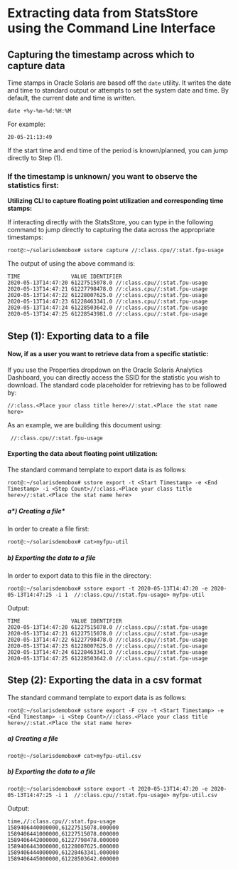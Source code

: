 # Extracting data from StatsStore using the Command Line Interface

## Capturing the timestamp across which to capture data

Time stamps in Oracle Solaris are based off the  `date` utility. It writes the date and time to standard output or attempts to set the system date and time. By default, the current date and time is written.

```
date +%y-%m-%d:%H:%M
```

For example:

```
20-05-21:13:49
```

If the start time and end time of the period is known/planned, you can jump directly to Step (1).

### If the timestamp is unknown/ you want to observe the statistics first:

**Utilizing CLI to capture floating point utilization and corresponding time stamps:**

If interacting directly with the StatsStore, you can type in the following command to jump directly to capturing the data across the appropriate timestamps:

```
root@:~/solarisdemobox# sstore capture //:class.cpu//:stat.fpu-usage
```

The output of using the above command is:

```
TIME                VALUE IDENTIFIER
2020-05-13T14:47:20 61227515078.0 //:class.cpu//:stat.fpu-usage
2020-05-13T14:47:21 61227798478.0 //:class.cpu//:stat.fpu-usage
2020-05-13T14:47:22 61228007625.0 //:class.cpu//:stat.fpu-usage
2020-05-13T14:47:23 61228463341.0 //:class.cpu//:stat.fpu-usage
2020-05-13T14:47:24 61228503642.0 //:class.cpu//:stat.fpu-usage
2020-05-13T14:47:25 61228543981.0 //:class.cpu//:stat.fpu-usage
```



## Step (1): Exporting data to a file

#### Now, if as a user you want to retrieve data from a specific statistic:

If you use the Properties dropdown on the Oracle Solaris Analytics Dashboard, you can directly access the SSID for the statistic you wish to download. The standard code placeholder for retrieving has to be followed by:

```
//:class.<Place your class title here>//:stat.<Place the stat name here>
```

As an example, we are building this document using:

```
 //:class.cpu//:stat.fpu-usage
```



#### Exporting the data about floating point utilization:

The standard command template to export data is as follows:

```
root@:~/solarisdemobox# sstore export -t <Start Timestamp> -e <End Timestamp> -i <Step Count>//:class.<Place your class title here>//:stat.<Place the stat name here>
```

##### a*) Creating a file*

In order to create a file first:

```
root@:~/solarisdemobox# cat>myfpu-util
```

##### *b) Exporting the data to a file*

In order to export data to this file in the directory:

```
root@:~/solarisdemobox# sstore export -t 2020-05-13T14:47:20 -e 2020-05-13T14:47:25 -i 1  //:class.cpu//:stat.fpu-usage> myfpu-util
```

Output:

```
TIME                VALUE IDENTIFIER
2020-05-13T14:47:20 61227515078.0 //:class.cpu//:stat.fpu-usage
2020-05-13T14:47:21 61227515078.0 //:class.cpu//:stat.fpu-usage
2020-05-13T14:47:22 61227798478.0 //:class.cpu//:stat.fpu-usage
2020-05-13T14:47:23 61228007625.0 //:class.cpu//:stat.fpu-usage
2020-05-13T14:47:24 61228463341.0 //:class.cpu//:stat.fpu-usage
2020-05-13T14:47:25 61228503642.0 //:class.cpu//:stat.fpu-usage
```



## Step (2): Exporting the data in a csv format

The standard command template to export data is as follows:

```
root@:~/solarisdemobox# sstore export -F csv -t <Start Timestamp> -e <End Timestamp> -i <Step Count>//:class.<Place your class title here>//:stat.<Place the stat name here> 
```

##### a) Creating a file

```
root@:~/solarisdemobox# cat>myfpu-util.csv
```

##### b) Exporting the data to a file

```
root@:~/solarisdemobox# sstore export -t 2020-05-13T14:47:20 -e 2020-05-13T14:47:25 -i 1  //:class.cpu//:stat.fpu-usage> myfpu-util.csv
```

Output:

```
time,//:class.cpu//:stat.fpu-usage
1589406440000000,61227515078.000000
1589406441000000,61227515078.000000
1589406442000000,61227798478.000000
1589406443000000,61228007625.000000
1589406444000000,61228463341.000000
1589406445000000,61228503642.000000
```





